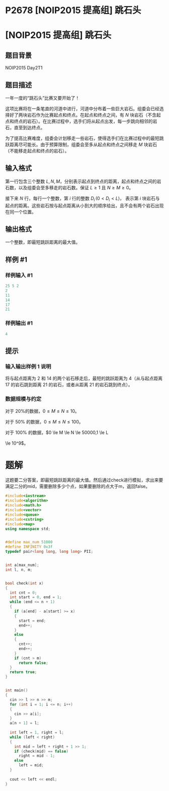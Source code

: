 # P2678 \[NOIP2015 提高组] 跳石头

# \[NOIP2015 提高组] 跳石头

## 题目背景

NOIP2015 Day2T1

## 题目描述

一年一度的“跳石头”比赛又要开始了！

这项比赛将在一条笔直的河道中进行，河道中分布着一些巨大岩石。组委会已经选择好了两块岩石作为比赛起点和终点。在起点和终点之间，有 $N$ 块岩石（不含起点和终点的岩石）。在比赛过程中，选手们将从起点出发，每一步跳向相邻的岩石，直至到达终点。

为了提高比赛难度，组委会计划移走一些岩石，使得选手们在比赛过程中的最短跳跃距离尽可能长。由于预算限制，组委会至多从起点和终点之间移走 $M$ 块岩石（不能移走起点和终点的岩石）。

## 输入格式

第一行包含三个整数 $L,N,M$，分别表示起点到终点的距离，起点和终点之间的岩石数，以及组委会至多移走的岩石数。保证 $L \geq 1$ 且 $N \geq M \geq 0$。

接下来 $N$ 行，每行一个整数，第 $i$ 行的整数 $D_i\,( 0 < D_i < L)$， 表示第 $i$ 块岩石与起点的距离。这些岩石按与起点距离从小到大的顺序给出，且不会有两个岩石出现在同一个位置。

## 输出格式

一个整数，即最短跳跃距离的最大值。

## 样例 #1

### 样例输入 #1

```c++
25 5 2 
2
11
14
17 
21
```

### 样例输出 #1

```c++
4
```

## 提示

### 输入输出样例 1 说明

将与起点距离为 $2$ 和 $14$ 的两个岩石移走后，最短的跳跃距离为 $4$（从与起点距离 $17$ 的岩石跳到距离 $21$ 的岩石，或者从距离 $21$ 的岩石跳到终点）。

### 数据规模与约定

对于 $20\%$的数据，$0 \le M \le N \le 10$。   &#x20;

对于 $50\%$ 的数据，$0 \le M \le N \le 100$。 &#x20;

对于 $100\%$ 的数据，\$0 \le M \le N \le 50000,1 \le L&#x20;

\le 10^9\$。

# 题解

这题要二分答案，即最短跳跃距离的最大值。然后通过check进行模拟，求出来要满足二分的mid，需要删除多少个点，如果要删除的点大于m，返回false。

```c++
#include<iostream>
#include<algorithm>
#include<math.h>
#include<vector>
#include<queue>
#include<cstring>
#include<map>
using namespace std;


#define max_num 51000
#define INFINITY 0x3f   
typedef pair<long long, long long> PII;


int a[max_num];
int l, n, m;


bool check(int x)
{
  int cnt = 0;
  int start = 0, end = 1;
  while (end <= n + 1)
  {
    if (a[end] - a[start] >= x)
    {
      start = end;
      end++;
    }
    else
    {
      cnt++;
      end++;
    }
    if (cnt > m)
      return false;
  }
  return true;
}


int main()
{
  cin >> l >> n >> m;
  for (int i = 1; i <= n; i++)
  {
    cin >> a[i];
  }
  a[n + 1] = l;
  
  int left = 1, right = l;
  while (left < right)
  {
    int mid = left + right + 1 >> 1;
    if (check(mid) == false)
      right = mid - 1;
    else
      left = mid;
  }
  
  cout << left << endl;
}
```
